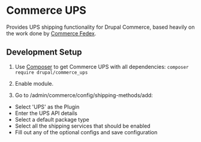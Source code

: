 Commerce UPS
=================

Provides UPS shipping functionality for Drupal Commerce, based heavily on the 
work done by [Commerce Fedex](https://github.com/bmcclure/drupal-commerce_fedex).

## Development Setup

1. Use [Composer](https://getcomposer.org/) to get Commerce UPS with all dependencies: `composer require drupal/commerce_ups`

2. Enable module.

3. Go to /admin/commerce/config/shipping-methods/add:
  - Select 'UPS' as the Plugin
  - Enter the UPS API details
  - Select a default package type
  - Select all the shipping services that should be enabled
  - Fill out any of the optional configs and save configuration
